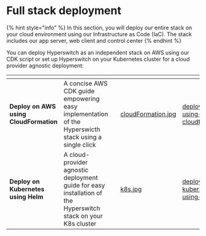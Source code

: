 # Full stack deployment

{% hint style="info" %}
In this section, you will deploy our entire stack on your cloud environment using our Infrastructure as Code (IaC). The stack includes our app server, web client and control center
{% endhint %}

You can deploy Hyperswitch as an independent stack on AWS using our CDK script or set up Hyperswitch on your Kubernetes cluster for a cloud provider agnostic deployment:&#x20;

<table data-card-size="large" data-view="cards" data-full-width="false"><thead><tr><th></th><th></th><th></th><th data-hidden data-card-cover data-type="files"></th><th data-hidden data-card-target data-type="content-ref"></th></tr></thead><tbody><tr><td><strong>Deploy on AWS using CloudFormation</strong></td><td>A concise AWS CDK guide empowering easy implementation of the Hyperswicth stack using a single click</td><td></td><td><a href="../../../.gitbook/assets/cloudFormation.jpg">cloudFormation.jpg</a></td><td><a href="deploy-on-aws-using-cloudformation.md">deploy-on-aws-using-cloudformation.md</a></td></tr><tr><td><strong>Deploy on Kubernetes using Helm</strong></td><td>A cloud-provider agnostic deployment guide for easy installation of the Hyperswitch stack on your K8s cluster</td><td></td><td><a href="../../../.gitbook/assets/k8s.jpg">k8s.jpg</a></td><td><a href="deploy-on-kubernetes-using-helm.md">deploy-on-kubernetes-using-helm.md</a></td></tr></tbody></table>
